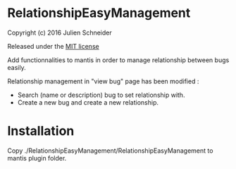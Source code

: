# RelationshipEasyManagement

Copyright (c) 2016  Julien Schneider

Released under the [MIT license](http://opensource.org/licenses/MIT)

Add functionnalities to mantis in order to manage relationship between bugs easily.

Relationship management in "view bug" page has been modified :
- Search (name or description) bug to set relationship with.
- Create a new bug and create a new relationship.

# Installation
Copy ./RelationshipEasyManagement/RelationshipEasyManagement to mantis plugin folder.
